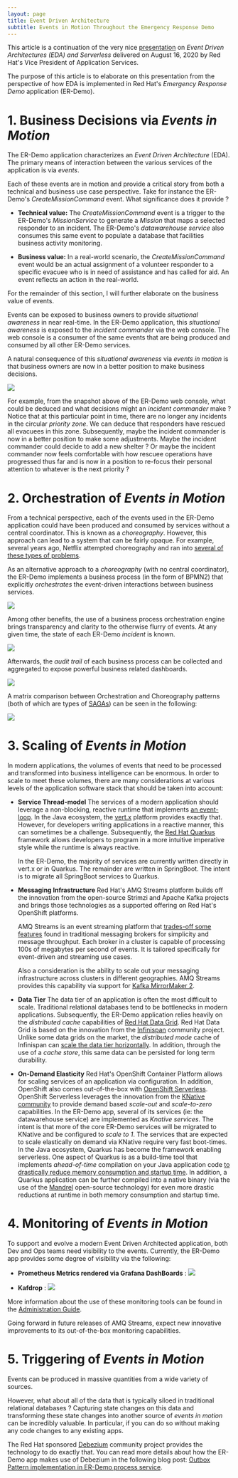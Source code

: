 ```yaml
---
layout: page
title: Event Driven Architecture
subtitle: Events in Motion Throughout the Emergency Response Demo
---
```


This article is a continuation of the very nice [presentation](https://www.brighttalk.com/webcast/16623/424554?) on *Event Driven Architectures (EDA) and Serverless* delivered on August 16, 2020 by Red Hat's Vice President of Application Services.

The purpose of this article is to elaborate on this presentation from the perspective of how EDA is implemented in Red Hat's *Emergency Response Demo* application (ER-Demo).



# 1. Business Decisions via *Events in Motion*

The ER-Demo application characterizes an *Event Driven Architecture* (EDA).  The primary means of interaction between the various services of the application is via *events*.  

Each of these events are in motion and provide a critical story from both a technical and business use case perspective.  Take for instance the ER-Demo's *CreateMissionCommand* event.  What significance does it provide ?

- **Technical value:**
  The *CreateMissionCommand* event is a trigger to the ER-Demo's *MissionService* to generate a *Mission* that maps a selected responder to an incident.  The ER-Demo's *datawarehouse service* also consumes this same event to populate a database that facilities business activity monitoring.

- **Business value:**
  In a real-world scenario, the *CreateMissionCommand* event would be an actual assignment of a volunteer responder to a specific evacuee who is in need of assistance and has called for aid.  An event reflects an action in the real-world.

For the remainder of this section, I will further elaborate on the business value of events.

Events can be exposed to business owners to provide *situational awareness* in near real-time.  In the ER-Demo application, this *situational awareness* is exposed to the *incident commander* via the web console.  The web console is a consumer of the same events that are being produced and consumed by all other ER-Demo services.

A natural consequence of this *situational awareness* via *events in motion* is that business owners are now in a better position to make business decisions.

![](images/sa_business_decisions.png)

For example, from the snapshot above of the ER-Demo web console, what could be deduced and what decisions might an *incident commander* make ?  Notice that at this particular point in time, there are no longer any incidents in the circular _priority zone_.  We can deduce that responders have rescued all evacuees in this zone.  Subsequently, maybe the incident commander is now in a better position to make some adjustments.  Maybe the incident commander could decide to add a new shelter ?  Or maybe the incident commander now feels comfortable with how rescuee operations have progressed thus far and is now in a position to re-focus their personal attention to whatever is the next priority ?



# 2. Orchestration of *Events in Motion*

From a technical perspective, each of the events used in the ER-Demo application could have been produced and consumed by services without a central coordinator.  This is known as a *choreography*.  However, this approach can lead to a system that can be fairly opaque.  For example, several years ago, Netflix attempted choreography and ran into [several of these types of problems](https://netflixtechblog.com/netflix-conductor-a-microservices-orchestrator-2e8d4771bf40).  

As an alternative approach to a *choreography* (with no central coordinator), the ER-Demo implements a business process (in the form of BPMN2) that explicitly *orchestrates* the event-driven interactions between business services.

![](site/images/../../images/incident-process-events-animated.gif)

Among other benefits, the use of a business process orchestration engine brings transparency and clarity to the otherwise flurry of events.  At any given time, the state of each ER-Demo *incident* is known.

![](images/incident_assigned.png)

Afterwards, the *audit trail* of each business process can be collected and aggregated to expose powerful business related dashboards.

![](site/images/../../images/mission_commander_kpis.png)

A matrix comparison between Orchestration and Choreography patterns (both of which are types of [SAGAs](https://microservices.io/patterns/data/saga.html)) can be seen in the following:

![](site/images/../../images/saga_options.png)

# 3. Scaling of *Events in Motion*
In modern applications, the volumes of events that need to be processed and transformed into business intelligence can be enormous.  In order to scale to meet these volumes, there are many considerations at various levels of the application software stack that should be taken into account:

- **Service Thread-model**
  The services of a modern application should leverage a non-blocking, reactive runtime that implements [an event-loop](https://vertx.io/docs/vertx-core/java/#_reactor_and_multi_reactor).  In the Java ecosystem, the [vert.x](https://vertx.io/) platform provides exactly that.  However, for developers writing applications in a reactive manner, this can sometimes be a challenge.  Subsequently, the [Red Hat Quarkus](https://www.redhat.com/en/topics/cloud-native-apps/what-is-quarkus) framework allows developers to program in a more intuitive imperative style while the runtime is always reactive.

  In the ER-Demo, the majority of services are currently written directly in vert.x or in Quarkus.  The remainder are written in SpringBoot.  The intent is to migrate all SpringBoot services to Quarkus.

- **Messaging Infrastructure**
  Red Hat's AMQ Streams platform builds off the innovation from the open-source Strimzi and Apache Kafka projects and brings those technologies as a supported offering on Red Hat's OpenShift platforms.

  AMQ Streams is an event streaming platform that [trades-off some features](https://medium.com/@graemecolman/mind-your-amqps-or-kafka-or-interconnect-what-is-in-the-red-hat-messaging-box-9ed5aa590e92) found in traditional messaging brokers for simplicity and message throughput.  Each broker in a cluster is capable of processing 100s of megabytes per second of events.  It is tailored specifically for event-driven and streaming use cases.

  Also a consideration is the ability to scale out your messaging infrastructure across clusters in different geographies.  AMQ Streams provides this capability via support for [Kafka MirrorMaker 2](https://strimzi.io/blog/2020/03/30/introducing-mirrormaker2/).

- **Data Tier**
  The data tier of an application is often the most difficult to scale.  Traditional relational databases tend to be bottlenecks in modern applications.  Subsequently, the ER-Demo application relies heavily on the *distributed cache* capabilities of [Red Hat Data Grid](https://www.redhat.com/en/resources/red-hat-jboss-data-grid-technology-overview).  Red Hat Data Grid is based on the innovation from the [Infinispan](https://infinispan.org/) community project.  Unlike some data grids on the market, the *distributed mode* cache of Infinispan can [scale the data tier horizontally](https://www.youtube.com/watch?v=Kb46QFigx84).  In addition, through the use of a *cache store*, this same data can be persisted for long term durability.

- **On-Demand Elasticity**
  Red Hat's OpenShift Container Platform allows for scaling services of an application via configuration.  In addition, OpenShift also comes out-of-the-box with [OpenShift Serverless](https://red.ht/31Qm6My).  OpenShift Serverless leverages the innovation from the [KNative community](https://developers.redhat.com/topics/serverless-architecture/) to provide demand based *scale-out* and *scale-to-zero* capabilities.  In the ER-Demo app, several of its services (ie:  the datawarehouse service) are implemented as *Knative services*.  The intent is that more of the core ER-Demo services will be migrated to KNative and be configured to *scale to 1*.  The services that are expected to scale elastically on demand via KNative require very fast boot-times.  In the Java ecosystem, Quarkus has become the framework enabling serverless.  One aspect of Quarkus is as a build-time tool that implements *ahead-of-time* compilation on your Java application code [to drastically reduce memory consumption and startup time](https://in.relation.to/2019/03/08/why-quarkus/).  In addition, a Quarkus application can be further compiled into a native binary (via the use of the [Mandrel](https://developers.redhat.com/blog/2020/06/05/mandrel-a-community-distribution-of-graalvm-for-the-red-hat-build-of-quarkus/) open-source technology) for even more drastic reductions at runtime in both memory consumption and startup time.

# 4. Monitoring of *Events in Motion*
To support and evolve a modern Event Driven Architected application, both Dev and Ops teams need visibility to the events.  Currently, the ER-Demo app provides some degree of visibility via the following:

- **Prometheus Metrics rendered via Grafana DashBoards** :
![](/images/kafka_lag_dashboard.png)

- **Kafdrop** :
![](site/images/../../images/kafdrop_message.png)

More information about the use of these monitoring tools can be found in the [Administration Guide](/admin_consoles.md).

Going forward in future releases of AMQ Streams, expect new innovative improvements to its out-of-the-box monitoring capabilities.

# 5. Triggering of *Events in Motion* 

Events can be produced in massive quantities from a wide variety of sources.

However, what about all of the data that is typically siloed in traditional relational databases ?  Capturing state changes on this data and transforming these state changes into another source of *events in motion* can be incredibly valuable. In particular, if you can do so without making any code changes to any existing apps.

The Red Hat sponsored [Debezium](https://debezium.io/) community project provides the technology to do exactly that.  You can read more details about how the ER-Demo app makes use of Debezium in the following blog post: [Outbox Pattern implementation in ER-Demo process service](/process_service_outbox.md).
